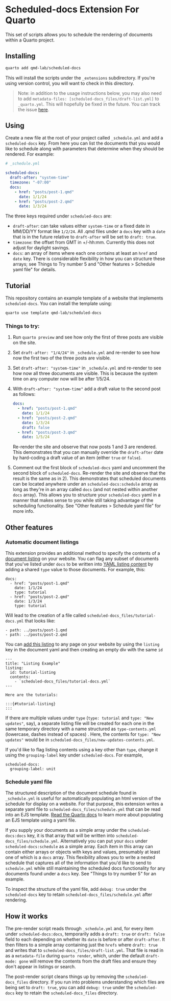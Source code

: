 # Scheduled-docs Extension For Quarto

This set of scripts allows you to schedule the rendering of documents within a Quarto project.

## Installing

``` bash
quarto add qmd-lab/scheduled-docs
```

This will install the scripts under the `_extensions` subdirectory. If you're using version control, you will want to check in this directory.

> Note: in addition to the usage instructions below, you may also need to add `metadata-files: [scheduled-docs_files/draft-list.yml]` to `_quarto.yml`. This will hopefully be fixed in the future. You can track the issue [here](https://github.com/quarto-dev/quarto-cli/issues/10572).

## Using

Create a new file at the root of your project called `_schedule.yml` and add a `scheduled-docs` key. From here you can list the documents that you would like to schedule along with parameters that determine when they should be rendered. For example:

``` yaml
# _schedule.yml

scheduled-docs:
  draft-after: "system-time"
  timezone: "-07:00"
  docs:
    - href: "posts/post-1.qmd"
      date: 1/1/24
    - href: "posts/post-2.qmd"
      date: 1/3/24
```

The three keys required under `scheduled-docs` are:

-   `draft-after`: can take values either `system-time` or a fixed date in MM/DD/YY format like `1/2/24`. All .qmd files under a `docs` key with a `date` that is in the future relative to `draft-after` will be set to `draft: true`.
-   `timezone`: the offset from GMT in +/-hh:mm. Currently this does not adjust for daylight savings.
-   `docs`: an array of items where each one contains at least an `href` and `date` key. There is considerable flexibility in how you can structure these arrays; see Things to Try number 5 and "Other features \> Schedule yaml file" for details.

## Tutorial

This repository contains an example template of a website that implements `scheduled-docs`. You can install the template using:

``` bash
quarto use template qmd-lab/scheduled-docs
```

### Things to try:

1.  Run `quarto preview` and see how only the first of three posts are visible on the site.

2.  Set `draft-after: "1/4/24"` in `_schedule.yml` and re-render to see how now the first two of the three posts are visible.

3.  Set `draft-after: "system-time"` in `_schedule.yml` and re-render to see how now all three documents are visible. This is because the system time on any computer now will be after 1/5/24.

4.  With `draft-after: "system-time"` add a draft value to the second post as follows:

    ``` yaml
    docs:
      - href: "posts/post-1.qmd"
        date: 1/1/24
      - href: "posts/post-2.qmd"
        date: 1/3/24
        draft: false
      - href: "posts/post-3.qmd"
        date: 1/5/24
    ```

    Re-render the site and observe that now posts 1 and 3 are rendered. This demonstrates that you can manually override the `draft-after` date by hard-coding a draft value of an item (either `true` or `false`).

5.  Comment out the first block of `scheduled-docs` yaml and uncomment the second block of `scheduled-docs`. Re-render the site and observe that the result is the same as in 2). This demonstrates that scheduled documents can be located anywhere under an `scheduled-docs:schedule` array as long as they're in an array called `docs` (and not nested within another `docs` array). This allows you to structure your `scheduled-docs` yaml in a manner that makes sense to you while still taking advantage of the scheduling functionality. See "Other features \> Schedule yaml file" for more info.

## Other features

### Automatic document listings

This extension provides an additional method to specify the contents of a [document listing](https://quarto.org/docs/websites/website-listings.html) on your website. You can flag any subset of documents that you've listed under `docs` to be written into [YAML listing content](https://quarto.org/docs/websites/website-listings.html#yaml-listing-content) by adding a shared `type` value to those documents. For example, this:

```         
docs:
  - href: "posts/post-1.qmd"
    date: 1/1/24
    type: tutorial
  - href: "posts/post-2.qmd"
    date: 1/3/24
    type: tutorial
```

Will lead to the creation of a file called `scheduled-docs_files/tutorial-docs.yml` that looks like:

```         
- path: ../posts/post-1.qmd
- path: ../posts/post-2.qmd
```

You can [add this listing](https://quarto.org/docs/websites/website-listings.html#listing-location) to any page on your website by using the `listing` key in the document yaml and then creating an empty div with the same `id`

```         
---
title: "Listing Example"
listing:
  id: tutorial-listing
  contents: 
    - `scheduled-docs_files/tutorial-docs.yml`
---

Here are the tutorials:

:::{#tutorial-listing}
:::
```

If there are multiple values under `type` (`type: tutorial` and `type: "New updates"`, say), a separate listing file will be created for each one in the same temporary directory with a name structured as `type-contents.yml` (lowercase, dashes instead of spaces) . Here, the contents for `type: "New updates"` would be in `scheduled-docs_files/new-updates-contents.yml`.

If you'd like to flag listing contents using a key other than `type`, change it using the `grouping-label` key under `scheduled-docs`. For example,

```         
scheduled-docs:
  grouping-label: unit
```

### Schedule yaml file

The structured description of the document schedule found in `_schedule.yml` is useful for automatically populating an html version of the schedule for display on a website. For that purpose, this extension writes a separate yaml file to `scheduled-docs_files/schedule.yml` that can be read into an EJS template. [Read the Quarto docs](https://quarto.org/docs/websites/website-listings-custom.html#metadata-file-listings) to learn more about populating an EJS template using a yaml file.

If you supply your documents as a simple array under the `scheduled-docs:docs` key, it is that array that will be written into `scheduled-docs_files/schedule.yml`. Alternatively you can put your `docs` under `scheduled-docs:schedule` as a simple array. Each item in this array can contain either arrays or objects with keys and values, presumably at least one of which is a `docs` array. This flexibility allows you to write a nested schedule that captures all of the information that you'd like to send to `schedule.yml` while still maintaining the scheduled docs functionality for any documents found under a `docs` key. See "Things to try number 5" for an example.

To inspect the structure of the yaml file, add `debug: true` under the `scheduled-docs` key to retain `scheduled-docs_files/schedule.yml` after rendering.

## How it works

The pre-render script reads through `_schedule.yml` and, for every item under `scheduled-docs:docs`, temporarily adds a `draft: true` or `draft: false` field to each depending on whether its `date` is before or after `draft-after`. It then filters to a simple array containing just the `hrefs` where `draft: true` and writes that to `scheduled-docs_files/draft-list.yml`. That file is read in as a `metadata-file` during `quarto render`, which, under the default `draft-mode: gone` will remove the contents from the draft files and ensure they don't appear in listings or search.

The post-render script cleans things up by removing the `scheduled-docs_files` directory. If you run into problems understanding which files are being set to `draft: true`, you can add `debug: true` under the `scheduled-docs` key to retain the `scheduled-docs_files` directory.
